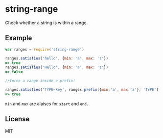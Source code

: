 # string-range

Check whether a string is within a range.

## Example

``` js
var ranges = require('string-range')

ranges.satisfies('hello', {min: 'a', max: 'z'})
=> true
ranges.satisfies('Hello', {min: 'a', max: 'z'})
=> false

//force a range inside a prefix!

ranges.satisfies('TYPE~key', ranges.prefix({min:'a', max:'z'}, 'TYPE')
=> true
```

`min` and `max` are alaises for `start` and `end`.

## License

MIT
